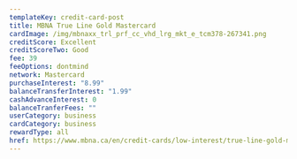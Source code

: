```yaml
---
templateKey: credit-card-post
title: MBNA True Line Gold Mastercard
cardImage: /img/mbnaxx_trl_prf_cc_vhd_lrg_mkt_e_tcm378-267341.png
creditScore: Excellent
creditScoreTwo: Good
fee: 39
feeOptions: dontmind
network: Mastercard
purchaseInterest: "8.99"
balanceTransferInterest: "1.99"
cashAdvanceInterest: 0
balanceTranferFees: ""
userCategory: business
cardCategory: business
rewardType: all
href: https://www.mbna.ca/en/credit-cards/low-interest/true-line-gold-mastercard/
---
```

